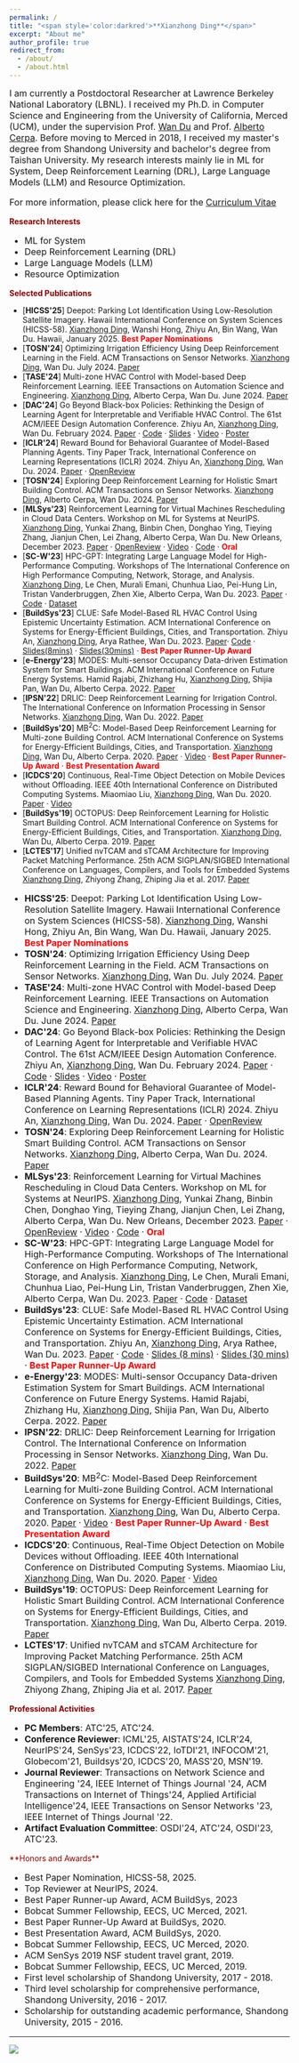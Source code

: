 ```yaml
---
permalink: /
title: "<span style='color:darkred'>**Xianzhong Ding**</span>"
excerpt: "About me"
author_profile: true
redirect_from: 
  - /about/
  - /about.html
---
```

<span style='font-size:16px;'>I am currently a Postdoctoral Researcher at Lawrence Berkeley National Laboratory (LBNL). I received my Ph.D. in Computer Science and Engineering from the University of California, Merced (UCM), under the supervision Prof. <a href="https://sites.ucmerced.edu/wdu">Wan Du</a> and Prof. <a href="http://www.andes.ucmerced.edu/~acerpa/">Alberto Cerpa</a>. Before moving to Merced in 2018, I received my master's degree from Shandong University and bachelor's degree from Taishan University. My research interests mainly lie in ML for System, Deep Reinforcement Learning (DRL), Large Language Models (LLM) and Resource Optimization.</span>

<p style='font-size:16px;'>For more information, please click here for the <a href="http://dingxianzhong.github.io/files/CV_Xianzhong.pdf">Curriculum Vitae</a></p>


<span style='color:darkred'>**Research Interests**</span>
<ul style='font-size:16px;'>
  <li>ML for System</li>
  <li>Deep Reinforcement Learning (DRL)</li>
  <li>Large Language Models (LLM)</li>
  <li>Resource Optimization</li>
</ul>


<span style='color:darkred'>**Selected Publications**</span>
* [**HICSS'25**] Deepot: Parking Lot Identification Using Low-Resolution Satellite Imagery. Hawaii International Conference on System Sciences (HICSS-58). <u>Xianzhong Ding</u>, Wanshi Hong, Zhiyu An, Bin Wang, Wan Du. Hawaii, January 2025. <span style='color:red'>**Best Paper Nominations**</span>
* [**TOSN'24**] Optimizing Irrigation Efficiency Using Deep Reinforcement Learning in the Field. ACM Transactions on Sensor Networks. <u>Xianzhong Ding</u>, Wan Du. July 2024. 
[Paper](https://dl.acm.org/doi/full/10.1145/3662182)
* [**TASE'24**] Multi-zone HVAC Control with Model-based Deep Reinforcement Learning.  IEEE Transactions on Automation Science and Engineering. <u>Xianzhong Ding</u>, Alberto Cerpa, Wan Du. June 2024. 
[Paper](https://ieeexplore.ieee.org/abstract/document/10557792)
* [**DAC'24**] Go Beyond Black-box Policies: Rethinking the Design of Learning Agent for Interpretable and Verifiable HVAC Control. The 61st ACM/IEEE Design Automation Conference. Zhiyu An, <u>Xianzhong Ding</u>, Wan Du. February 2024. [Paper](https://dl.acm.org/doi/10.1145/3649329.3656234) · [Code](https://github.com/ryeii/Veri_HVAC) · [Slides](https://ryeii.github.io/assets/DAC_2024_Zhiyu_An_Go_Beyond.pptx.pdf) · [Video](https://www.youtube.com/watch?v=DRORyPoWe5M) · [Poster](https://ryeii.github.io/assets/DAC%202024%20Go%20Beyond%20Poster.pdf)
* [**ICLR'24**] Reward Bound for Behavioral Guarantee of Model-Based Planning Agents. Tiny Paper Track, International Conference on Learning Representations (ICLR) 2024. Zhiyu An, <u>Xianzhong Ding</u>, Wan Du. 2024. [Paper](https://arxiv.org/abs/2402.13419) · [OpenReview](https://openreview.net/forum?id=n3ip7H2ioh)
* [**TOSN'24**] Exploring Deep Reinforcement Learning for Holistic Smart Building Control. ACM Transactions on Sensor Networks. <u>Xianzhong Ding</u>, Alberto Cerpa, Wan Du. 2024. [Paper](https://dl.acm.org/doi/10.1145/3656043)
* [**MLSys'23**] Reinforcement Learning for Virtual Machines Rescheduling in Cloud Data Centers. Workshop on ML for Systems at NeurIPS. <u>Xianzhong Ding</u>, Yunkai Zhang, Binbin Chen, Donghao Ying, Tieying Zhang, Jianjun Chen, Lei Zhang, Alberto Cerpa, Wan Du. New Orleans, December 2023. [Paper](https://mlforsystems.org/assets/papers/neurips2023/paper37.pdf) · [OpenReview](https://openreview.net/forum?id=TMvtla5bOP) · [Video](https://neurips.cc/virtual/2023/84261) · [Code](https://github.com/bytedance/DRL-based-VM-Rescheduling) · <span style='color:red'>**Oral**</span>
* [**SC-W'23**] HPC-GPT: Integrating Large Language Model for High-Performance Computing. Workshops of The International Conference on High Performance Computing, Network, Storage, and Analysis. <u>Xianzhong Ding</u>, Le Chen, Murali Emani, Chunhua Liao, Pei-Hung Lin, Tristan Vanderbruggen, Zhen Xie, Alberto Cerpa, Wan Du. 2023. [Paper](https://dl.acm.org/doi/abs/10.1145/3624062.3624172) · [Code](https://github.com/dingxianzhong/HPC-GPT) · [Dataset](https://huggingface.co/datasets/HPC-GPT/HPC)
* [**BuildSys'23**] CLUE: Safe Model-Based RL HVAC Control Using Epistemic Uncertainty Estimation. ACM International Conference on Systems for Energy-Efficient Buildings, Cities, and Transportation. Zhiyu An, <u>Xianzhong Ding</u>, Arya Rathee, Wan Du. 2023.  [Paper](https://dl.acm.org/doi/10.1145/3600100.3623742)· [Code](https://github.com/ryeii/CLUE) · [Slides(8mins)](https://ryeii.github.io/assets/clue_shorter_slides.pdf) · [Slides(30mins)](https://ryeii.github.io/assets/clue_slides.pdf) · <span style='color:red'>**Best Paper Runner-Up Award**</span>
* [**e-Energy'23**] MODES: Multi-sensor Occupancy Data-driven Estimation System for Smart Buildings. ACM International Conference on Future Energy Systems. Hamid Rajabi, Zhizhang Hu, <u>Xianzhong Ding</u>, Shijia Pan, Wan Du, Alberto Cerpa. 2022. [Paper](https://dl.acm.org/doi/abs/10.1145/3538637.3538852)
* [**IPSN'22**] DRLIC: Deep Reinforcement Learning for Irrigation Control. The International Conference on Information Processing in Sensor Networks. <u>Xianzhong Ding</u>, Wan Du. 2022. [Paper](https://ieeexplore.ieee.org/document/9826018)
* [**BuildSys'20**] MB$^2$C: Model-Based Deep Reinforcement Learning for Multi-zone Building Control. ACM International Conference on Systems for Energy-Efficient Buildings, Cities, and Transportation. <u>Xianzhong Ding</u>, Wan Du, Alberto Cerpa. 2020.  [Paper](https://dl.acm.org/doi/abs/10.1145/3408308.3427986) · [Video](https://www.youtube.com/watch?v=86UcsgKXFek&list=PL6jLuiS6wP5Z1xNoxqL4iSPJ3BNLhyDwt&index=3) · <span style='color:red'>**Best Paper Runner-Up Award**</span> · <span style='color:red'>**Best Presentation Award**</span>
* [**ICDCS'20**] Continuous, Real-Time Object Detection on Mobile Devices without Offloading. IEEE 40th International Conference on Distributed Computing Systems. Miaomiao Liu, <u>Xianzhong Ding</u>, Wan Du. 2020.  [Paper](https://ieeexplore.ieee.org/document/9355581) · [Video](https://www.youtube.com/watch?v=7_kCXFLwUg4)
* [**BuildSys'19**] OCTOPUS: Deep Reinforcement Learning for Holistic Smart Building Control. ACM International Conference on Systems for Energy-Efficient Buildings, Cities, and Transportation. <u>Xianzhong Ding</u>, Wan Du, Alberto Cerpa. 2019. [Paper](https://dl.acm.org/doi/abs/10.1145/3360322.3360857)
* [**LCTES'17**] Unified nvTCAM and sTCAM Architecture for Improving Packet Matching Performance. 25th ACM SIGPLAN/SIGBED International Conference on Languages, Compilers, and Tools for Embedded Systems <u>Xianzhong Ding</u>, Zhiyong Zhang, Zhiping Jia et al. 2017. [Paper](https://dl.acm.org/doi/10.1145/3140582.3081034)


<ul style="font-size:16px;">
  <li>
    <strong>HICSS'25</strong>: Deepot: Parking Lot Identification Using Low-Resolution Satellite Imagery. Hawaii International Conference on System Sciences (HICSS-58). <u>Xianzhong Ding</u>, Wanshi Hong, Zhiyu An, Bin Wang, Wan Du. Hawaii, January 2025. <span style="color:red;"><strong>Best Paper Nominations</strong></span>
  </li>
  <li>
    <strong>TOSN'24</strong>: Optimizing Irrigation Efficiency Using Deep Reinforcement Learning in the Field. ACM Transactions on Sensor Networks. <u>Xianzhong Ding</u>, Wan Du. July 2024. 
    <a href="https://dl.acm.org/doi/full/10.1145/3662182">Paper</a>
  </li>
  <li>
    <strong>TASE'24</strong>: Multi-zone HVAC Control with Model-based Deep Reinforcement Learning. IEEE Transactions on Automation Science and Engineering. <u>Xianzhong Ding</u>, Alberto Cerpa, Wan Du. June 2024. 
    <a href="https://ieeexplore.ieee.org/abstract/document/10557792">Paper</a>
  </li>
  <li>
    <strong>DAC'24</strong>: Go Beyond Black-box Policies: Rethinking the Design of Learning Agent for Interpretable and Verifiable HVAC Control. The 61st ACM/IEEE Design Automation Conference. Zhiyu An, <u>Xianzhong Ding</u>, Wan Du. February 2024. 
    <a href="https://dl.acm.org/doi/10.1145/3649329.3656234">Paper</a> · 
    <a href="https://github.com/ryeii/Veri_HVAC">Code</a> · 
    <a href="https://ryeii.github.io/assets/DAC_2024_Zhiyu_An_Go_Beyond.pptx.pdf">Slides</a> · 
    <a href="https://www.youtube.com/watch?v=DRORyPoWe5M">Video</a> · 
    <a href="https://ryeii.github.io/assets/DAC%202024%20Go%20Beyond%20Poster.pdf">Poster</a>
  </li>
  <li>
    <strong>ICLR'24</strong>: Reward Bound for Behavioral Guarantee of Model-Based Planning Agents. Tiny Paper Track, International Conference on Learning Representations (ICLR) 2024. Zhiyu An, <u>Xianzhong Ding</u>, Wan Du. 2024. 
    <a href="https://arxiv.org/abs/2402.13419">Paper</a> · 
    <a href="https://openreview.net/forum?id=n3ip7H2ioh">OpenReview</a>
  </li>
  <li>
    <strong>TOSN'24</strong>: Exploring Deep Reinforcement Learning for Holistic Smart Building Control. ACM Transactions on Sensor Networks. <u>Xianzhong Ding</u>, Alberto Cerpa, Wan Du. 2024. 
    <a href="https://dl.acm.org/doi/10.1145/3656043">Paper</a>
  </li>
  <li>
    <strong>MLSys'23</strong>: Reinforcement Learning for Virtual Machines Rescheduling in Cloud Data Centers. Workshop on ML for Systems at NeurIPS. <u>Xianzhong Ding</u>, Yunkai Zhang, Binbin Chen, Donghao Ying, Tieying Zhang, Jianjun Chen, Lei Zhang, Alberto Cerpa, Wan Du. New Orleans, December 2023. 
    <a href="https://mlforsystems.org/assets/papers/neurips2023/paper37.pdf">Paper</a> · 
    <a href="https://openreview.net/forum?id=TMvtla5bOP">OpenReview</a> · 
    <a href="https://neurips.cc/virtual/2023/84261">Video</a> · 
    <a href="https://github.com/bytedance/DRL-based-VM-Rescheduling">Code</a> · <span style="color:red;"><strong>Oral</strong></span>
  </li>
  <li>
    <strong>SC-W'23</strong>: HPC-GPT: Integrating Large Language Model for High-Performance Computing. Workshops of The International Conference on High Performance Computing, Network, Storage, and Analysis. <u>Xianzhong Ding</u>, Le Chen, Murali Emani, Chunhua Liao, Pei-Hung Lin, Tristan Vanderbruggen, Zhen Xie, Alberto Cerpa, Wan Du. 2023. 
    <a href="https://dl.acm.org/doi/abs/10.1145/3624062.3624172">Paper</a> · 
    <a href="https://github.com/dingxianzhong/HPC-GPT">Code</a> · 
    <a href="https://huggingface.co/datasets/HPC-GPT/HPC">Dataset</a>
  </li>
  <li>
    <strong>BuildSys'23</strong>: CLUE: Safe Model-Based RL HVAC Control Using Epistemic Uncertainty Estimation. ACM International Conference on Systems for Energy-Efficient Buildings, Cities, and Transportation. Zhiyu An, <u>Xianzhong Ding</u>, Arya Rathee, Wan Du. 2023. 
    <a href="https://dl.acm.org/doi/10.1145/3600100.3623742">Paper</a> · 
    <a href="https://github.com/ryeii/CLUE">Code</a> · 
    <a href="https://ryeii.github.io/assets/clue_shorter_slides.pdf">Slides (8 mins)</a> · 
    <a href="https://ryeii.github.io/assets/clue_slides.pdf">Slides (30 mins)</a> · <span style="color:red;"><strong>Best Paper Runner-Up Award</strong></span>
  </li>
  <li>
    <strong>e-Energy'23</strong>: MODES: Multi-sensor Occupancy Data-driven Estimation System for Smart Buildings. ACM International Conference on Future Energy Systems. Hamid Rajabi, Zhizhang Hu, <u>Xianzhong Ding</u>, Shijia Pan, Wan Du, Alberto Cerpa. 2022. 
    <a href="https://dl.acm.org/doi/abs/10.1145/3538637.3538852">Paper</a>
  </li>
  <li>
    <strong>IPSN'22</strong>: DRLIC: Deep Reinforcement Learning for Irrigation Control. The International Conference on Information Processing in Sensor Networks. <u>Xianzhong Ding</u>, Wan Du. 2022. 
    <a href="https://ieeexplore.ieee.org/document/9826018">Paper</a>
  </li>
  <li>
    <strong>BuildSys'20</strong>: MB<sup>2</sup>C: Model-Based Deep Reinforcement Learning for Multi-zone Building Control. ACM International Conference on Systems for Energy-Efficient Buildings, Cities, and Transportation. <u>Xianzhong Ding</u>, Wan Du, Alberto Cerpa. 2020.  
    <a href="https://dl.acm.org/doi/abs/10.1145/3408308.3427986">Paper</a> · 
    <a href="https://www.youtube.com/watch?v=86UcsgKXFek&list=PL6jLuiS6wP5Z1xNoxqL4iSPJ3BNLhyDwt&index=3">Video</a> · <span style="color:red;"><strong>Best Paper Runner-Up Award</strong></span> · <span style="color:red;"><strong>Best Presentation Award</strong></span>
  </li>
  <li>
    <strong>ICDCS'20</strong>: Continuous, Real-Time Object Detection on Mobile Devices without Offloading. IEEE 40th International Conference on Distributed Computing Systems. Miaomiao Liu, <u>Xianzhong Ding</u>, Wan Du. 2020.  
    <a href="https://ieeexplore.ieee.org/document/9355581">Paper</a> · 
    <a href="https://www.youtube.com/watch?v=7_kCXFLwUg4">Video</a>
  </li>
  <li>
    <strong>BuildSys'19</strong>: OCTOPUS: Deep Reinforcement Learning for Holistic Smart Building Control. ACM International Conference on Systems for Energy-Efficient Buildings, Cities, and Transportation. <u>Xianzhong Ding</u>, Wan Du, Alberto Cerpa. 2019. 
    <a href="https://dl.acm.org/doi/abs/10.1145/3360322.3360857">Paper</a>
  </li>
  <li>
    <strong>LCTES'17</strong>: Unified nvTCAM and sTCAM Architecture for Improving Packet Matching Performance. 25th ACM SIGPLAN/SIGBED International Conference on Languages, Compilers, and Tools for Embedded Systems <u>Xianzhong Ding</u>, Zhiyong Zhang, Zhiping Jia et al. 2017. 
    <a href="https://dl.acm.org/doi/10.1145/3140582.3081034">Paper</a>
  </li>
</ul>



<span style='color:darkred'>**Professional Activities**</span>
<ul style='font-size:16px;'>
  <li><strong>PC Members</strong>: ATC'25, ATC'24.</li>
  <li><strong>Conference Reviewer</strong>: ICML'25, AISTATS'24, ICLR'24, NeurIPS'24, SenSys'23, ICDCS'22, IoTDI'21, INFOCOM'21, Globecom'21, Buildsys'20, ICDCS'20, MASS'20, MSN'19.</li>
  <li><strong>Journal Reviewer</strong>: Transactions on Network Science and Engineering '24, IEEE Internet of Things Journal '24, ACM Transactions on Internet of Things'24, Applied Artificial Intelligence'24, IEEE Transactions on Sensor Networks '23, IEEE Internet of Things Journal '22.</li>
  <li><strong>Artifact Evaluation Committee</strong>: OSDI'24, ATC'24, OSDI'23, ATC'23.</li>
</ul>
<span style='color:darkred'>**Honors and Awards**</span>
<ul style='font-size:16px;'>
  <li>Best Paper Nomination, HICSS-58, 2025.</li>
  <li>Top Reviewer at NeurIPS, 2024.</li>
  <li>Best Paper Runner-up Award, ACM BuildSys, 2023</li>
  <li>Bobcat Summer Fellowship, EECS, UC Merced, 2021.</li>
  <li>Best Paper Runner-Up Award at BuildSys, 2020.</li>
  <li>Best Presentation Award, ACM BuildSys, 2020.</li>
  <li>Bobcat Summer Fellowship, EECS, UC Merced, 2020.</li>
  <li>ACM SenSys 2019 NSF student travel grant, 2019.</li>
  <li>Bobcat Summer Fellowship, EECS, UC Merced, 2019.</li>
  <li>First level scholarship of Shandong University, 2017 - 2018.</li>
  <li>Third level scholarship for comprehensive performance, Shandong University, 2016 - 2017.</li>
  <li>Scholarship for outstanding academic performance, Shandong University, 2015 - 2016.</li>
</ul>



------

<a href="https://mapmyvisitors.com/web/1bx69" title="Visit tracker">
  <img src="https://mapmyvisitors.com/map.png?d=p7BLPQ4r13QloJIxyU6898bltiKBW0bvmYTrhZyZE8Q&cl=ffffff" />
</a>
